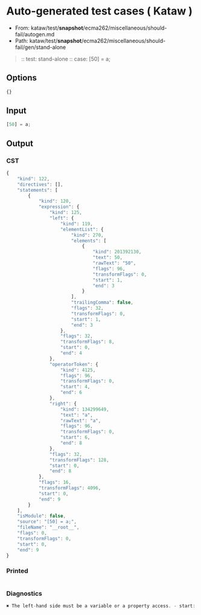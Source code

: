 # Auto-generated test cases ( Kataw )
- From: kataw/test/__snapshot__/ecma262/miscellaneous/should-fail/autogen.md
- Path: kataw/test/__snapshot__/ecma262/miscellaneous/should-fail/gen/stand-alone
> :: test: stand-alone
> :: case: [50] = a;
## Options

`````js
{}
`````
## Input

`````js
[50] = a;
`````
## Output

### CST

```javascript
{
    "kind": 122,
    "directives": [],
    "statements": [
        {
            "kind": 120,
            "expression": {
                "kind": 125,
                "left": {
                    "kind": 119,
                    "elementList": {
                        "kind": 270,
                        "elements": [
                            {
                                "kind": 201392130,
                                "text": 50,
                                "rawText": "50",
                                "flags": 96,
                                "transformFlags": 0,
                                "start": 1,
                                "end": 3
                            }
                        ],
                        "trailingComma": false,
                        "flags": 32,
                        "transformFlags": 0,
                        "start": 1,
                        "end": 3
                    },
                    "flags": 32,
                    "transformFlags": 8,
                    "start": 0,
                    "end": 4
                },
                "operatorToken": {
                    "kind": 4125,
                    "flags": 96,
                    "transformFlags": 0,
                    "start": 4,
                    "end": 6
                },
                "right": {
                    "kind": 134299649,
                    "text": "a",
                    "rawText": "a",
                    "flags": 96,
                    "transformFlags": 0,
                    "start": 6,
                    "end": 8
                },
                "flags": 32,
                "transformFlags": 128,
                "start": 0,
                "end": 8
            },
            "flags": 16,
            "transformFlags": 4096,
            "start": 0,
            "end": 9
        }
    ],
    "isModule": false,
    "source": "[50] = a;",
    "fileName": "__root__",
    "flags": 0,
    "transformFlags": 0,
    "start": 0,
    "end": 9
}
```

### Printed

```javascript

```

### Diagnostics

```javascript
✖ The left-hand side must be a variable or a property access. - start: 4, end: 6

```

